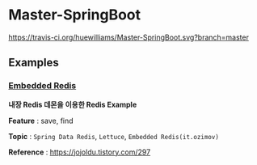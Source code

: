 Master-SpringBoot
=============

https://travis-ci.org/huewilliams/Master-SpringBoot.svg?branch=master

## Examples

### [Embedded Redis](https://github.com/huewilliams/Master-SpringBoot/tree/master/[example]embedded-redis)

**내장 Redis 데몬을 이용한 Redis Example**

**Feature** : save, find

**Topic** : `Spring Data Redis`, `Lettuce`, `Embedded Redis(it.ozimov)`

**Reference** : https://jojoldu.tistory.com/297

